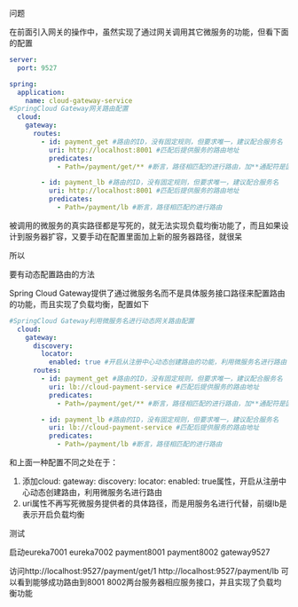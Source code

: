 问题

在前面引入网关的操作中，虽然实现了通过网关调用其它微服务的功能，但看下面的配置

```yaml
server:
  port: 9527

spring:
  application:
    name: cloud-gateway-service
#SpringCloud Gateway网关路由配置
  cloud:
    gateway:
      routes:
        - id: payment_get #路由的ID，没有固定规则，但要求唯一，建议配合服务名
          uri: http://localhost:8001 #匹配后提供服务的路由地址
          predicates:
            - Path=/payment/get/** #断言，路径相匹配的进行路由，加**通配符是因为实际接口上有一个@PathVariable注解接收动态参数

        - id: payment_lb #路由的ID，没有固定规则，但要求唯一，建议配合服务名
          uri: http://localhost:8001 #匹配后提供服务的路由地址
          predicates:
            - Path=/payment/lb #断言，路径相匹配的进行路由
```

被调用的微服务的真实路径都是写死的，就无法实现负载均衡功能了，而且如果设计到服务器扩容，又要手动在配置里面加上新的服务器路径，就很呆



所以

要有动态配置路由的方法

Spring Cloud Gateway提供了通过微服务名而不是具体服务接口路径来配置路由的功能，而且实现了负载均衡，配置如下

```yaml
#SpringCloud Gateway利用微服务名进行动态网关路由配置
  cloud:
    gateway:
      discovery:
        locator:
          enabled: true #开启从注册中心动态创建路由的功能，利用微服务名进行路由
      routes:
        - id: payment_get #路由的ID，没有固定规则，但要求唯一，建议配合服务名
          uri: lb://cloud-payment-service #匹配后提供服务的路由地址
          predicates:
            - Path=/payment/get/** #断言，路径相匹配的进行路由，加**通配符是因为实际接口上有一个@PathVariable注解接收动态参数

        - id: payment_lb #路由的ID，没有固定规则，但要求唯一，建议配合服务名
          uri: lb://cloud-payment-service #匹配后提供服务的路由地址
          predicates:
            - Path=/payment/lb #断言，路径相匹配的进行路由
```



和上面一种配置不同之处在于：

1. 添加cloud: gateway: discovery: locator: enabled: true属性，开启从注册中心动态创建路由，利用微服务名进行路由
2. uri属性不再写死微服务提供者的具体路径，而是用服务名进行代替，前缀lb是表示开启负载均衡



测试

启动eureka7001 eureka7002 payment8001 payment8002 gateway9527

访问http://localhost:9527/payment/get/1    http://localhost:9527/payment/lb  可以看到能够成功路由到8001 8002两台服务器相应服务接口，并且实现了负载均衡功能
